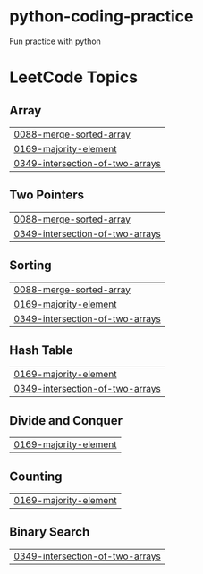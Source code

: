 # python-coding-practice
Fun practice with python

<!---LeetCode Topics Start-->
# LeetCode Topics
## Array
|  |
| ------- |
| [0088-merge-sorted-array](https://github.com/TSOlami/python-coding-practice/tree/master/0088-merge-sorted-array) |
| [0169-majority-element](https://github.com/TSOlami/python-coding-practice/tree/master/0169-majority-element) |
| [0349-intersection-of-two-arrays](https://github.com/TSOlami/python-coding-practice/tree/master/0349-intersection-of-two-arrays) |
## Two Pointers
|  |
| ------- |
| [0088-merge-sorted-array](https://github.com/TSOlami/python-coding-practice/tree/master/0088-merge-sorted-array) |
| [0349-intersection-of-two-arrays](https://github.com/TSOlami/python-coding-practice/tree/master/0349-intersection-of-two-arrays) |
## Sorting
|  |
| ------- |
| [0088-merge-sorted-array](https://github.com/TSOlami/python-coding-practice/tree/master/0088-merge-sorted-array) |
| [0169-majority-element](https://github.com/TSOlami/python-coding-practice/tree/master/0169-majority-element) |
| [0349-intersection-of-two-arrays](https://github.com/TSOlami/python-coding-practice/tree/master/0349-intersection-of-two-arrays) |
## Hash Table
|  |
| ------- |
| [0169-majority-element](https://github.com/TSOlami/python-coding-practice/tree/master/0169-majority-element) |
| [0349-intersection-of-two-arrays](https://github.com/TSOlami/python-coding-practice/tree/master/0349-intersection-of-two-arrays) |
## Divide and Conquer
|  |
| ------- |
| [0169-majority-element](https://github.com/TSOlami/python-coding-practice/tree/master/0169-majority-element) |
## Counting
|  |
| ------- |
| [0169-majority-element](https://github.com/TSOlami/python-coding-practice/tree/master/0169-majority-element) |
## Binary Search
|  |
| ------- |
| [0349-intersection-of-two-arrays](https://github.com/TSOlami/python-coding-practice/tree/master/0349-intersection-of-two-arrays) |
<!---LeetCode Topics End-->